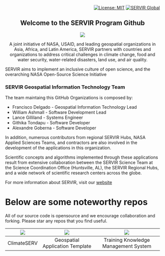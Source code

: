 <div align="right">
<a href="https://opensource.org/licenses/MIT"><img src="https://img.shields.io/badge/License-MIT-yellow.svg" alt="License: MIT"/></a>
<a href="https://servirglobal.net"><img src="https://img.shields.io/badge/SERVIR-Global-green" alt="SERVIR Global"/></a>

</div>
<div align="center">
<h2> Welcome to the SERVIR Program Github</h2>
<img src="https://tkms.servirglobal.net/static/training/SERVIR_Logo.png">
<p>A joint initiative of NASA, USAID, and leading geospatial organizations in Asia, Africa, and Latin America, 
  SERVIR partners with countries and organizations to address critical challenges in climate change, 
  food and water security, water-related disasters, land use, and air quality.</p>
</div>

<p>SERVIR aims to implement an inclusive culture of open science, and the overarching NASA Open-Source Science Initiative</p>

<h3>SERVIR Geospatial Information Technology Team</h3>
<p>The team maintaing this GitHub Organizations is composed by:</p>
<ul>
  <li>Francisco Delgado - Geospatial Information Technology Lead</li>
  <li>William Ashmall - Software Development Lead</li>
  <li>Lance Gilliland - Systems Engineer</li>
  <li>Githika Tondapu - Software Developer</li>
  <li>Alexandre Goberna - Software Developer</li>
</ul>
<p>In addition, numerous contributors from regional SERVIR Hubs, NASA Applied Sciences Teams, and contractors are also involved in the development of the applications in this organization.</p>
<p>Scientific concepts and algorithms implemented through these applications result from extensive collaboration between the SERVIR Science Team at the Science Coordination Office (Huntsville, AL), the SERVIR Regional Hubs, and a wide network of scientific research centers across the globe.</p>
<p>For more information about SERVIR, visit our <a href="https://servirglobal.net">website</a></p>

# Below are some noteworthy repos

All of our source code is opensource and we encourage collaboration and forking.  Please star any repos that you find useful.

| <a href="https://github.com/SERVIR/ClimateSERV2" title="ClimateSERV"><img src="https://sams.servirglobal.net/media/icons/climatesERV_shot_CCxcnqs.png"   /></a> | <a href="https://github.com/SERVIR/AppTemplate2022" title="App Template"> <img src="https://sams.servirglobal.net/media/icons/pexels-photo-196645.jpg"  /></a> | <a href="https://github.com/SERVIR/tkms" title="TKMS"><img src="https://sams.servirglobal.net/media/icons/pexels-photo-1181400.jpeg" /></a> |
|:-------------------------------------------------------------------------------------------------------------------:|:---------------------------------------------------------------------------------------------------------------:|:------------------------------------------------------------------------------------------------------:|
|                                                                                        ClimateSERV                  |                                                   Geospatial Application Template                               |                          Training Knowledge Management System                                          |



